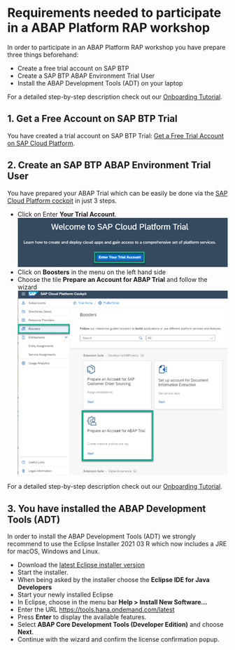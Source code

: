 # Requirements needed to participate in a ABAP Platform RAP workshop

In order to participate in an ABAP Platform RAP workshop you have prepare three things beforehand:

- Create a free trial account on SAP BTP  
- Create a SAP BTP ABAP Environment Trial User  
- Install the ABAP Development Tools (ADT) on your laptop

For a detailed step-by-step description check out our [Onboarding Tutorial](https://help.sap.com/viewer/65de2977205c403bbc107264b8eccf4b/Cloud/en-US/720c423ef1a8498ab690cf0e5512ba50.html#loio720c423ef1a8498ab690cf0e5512ba50__Create_ABAP_Trial_Instance).

## 1. Get a Free Account on SAP BTP Trial  

You have created a trial account on SAP BTP Trial: [Get a Free Trial Account on SAP Cloud Platform](https://developers.sap.com/tutorials/hcp-create-trial-account.html).

## 2. Create an SAP BTP ABAP Environment Trial User

You have prepared your ABAP Trial which can be easily be done via the [SAP Cloud Platform cockpit](https://cockpit.hanatrial.ondemand.com) in just 3 steps.
  - Click on Enter **Your Trial Account**.
  ![Enter Trial](images/intro_0000.png)
  - Click on **Boosters** in the menu on the left hand side
  - Choose the tile **Prepare an Account for ABAP Trial** and follow the wizard
  ![Start booster](images/intro_0010.png)

  For a detailed step-by-step description check out our [Onboarding Tutorial](https://help.sap.com/viewer/65de2977205c403bbc107264b8eccf4b/Cloud/en-US/720c423ef1a8498ab690cf0e5512ba50.html#loio720c423ef1a8498ab690cf0e5512ba50__Create_ABAP_Trial_Instance).
  
## 3. You have installed the ABAP Development Tools (ADT)  

In order to install the ABAP Development Tools (ADT) we strongly recommend to use the Eclipse Installer 2021 03 R which now includes a JRE for macOS, Windows and Linux.

- Download the [latest Eclipse installer version](https://www.eclipse.org/downloads/packages/installer)  
- Start the installer.   
- When being asked by the installer choose the **Eclipse IDE for Java Developers**  
- Start your newly installed Eclipse  
- In Eclipse, choose in the menu bar **Help > Install New Software...**  
- Enter the URL https://tools.hana.ondemand.com/latest  
- Press **Enter** to display the available features.  
- Select **ABAP Core Development Tools (Developer Edition)** and choose **Next**.  
- Continue with the wizard and confirm the license confirmation popup. 
